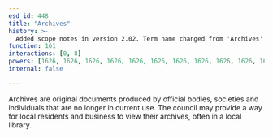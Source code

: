 ```yaml
---
esd_id: 448
title: "Archives"
history: >-
  Added scope notes in version 2.02. Term name changed from 'Archives' to 'Archives - general information' in version 3.00. Name changed to 'Archives' in version 4.00.
function: 161
interactions: [0, 8]
powers: [1626, 1626, 1626, 1626, 1626, 1626, 1626, 1626, 1626, 1626, 1626]
internal: false

---
```


Archives are original documents produced by official bodies, societies and individuals that are no longer in current use. The council may provide a way for local residents and business to view their archives, often in a local library.

